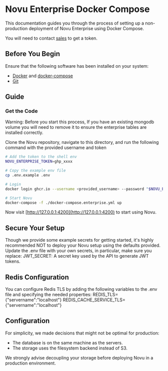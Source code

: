 # Novu Enterprise Docker Compose

This documentation guides you through the process of setting up a non-production deployment of Novu Enterprise using Docker Compose.

You will need to contact [sales](https://notify.novu.co/meetings/ryannovu/30minutes) to get a token.

## Before You Begin

Ensure that the following software has been installed on your system:

- [Docker](https://docs.docker.com/engine/install/) and [docker-compose](https://docs.docker.com/compose/install/)
- [Git](https://git-scm.com/downloads)

## Guide

### Get the Code

Warning: Before you start this process, If you have an existing mongodb volume you will need to remove it to 
ensure the enterprise tables are installed correctly.

Clone the Novu repository, navigate to this directory, and run the following command with the provided username and token

```sh
# Add the token to the shell env
NOVU_ENTERPRISE_TOKEN=ghp_xxxx

# Copy the example env file
cp .env.example .env

# Login
docker login ghcr.io --username <provided_username> --password "$NOVU_ENTERPRISE_TOKEN"

# Start Novu
docker-compose -f ./docker-compose.enterprise.yml up
```

Now visit [http://127.0.0.1:4200](http://127.0.0.1:4200) to start using Novu.

## Secure Your Setup
Though we provide some example secrets for getting started, it's highly recommended NOT to deploy your Novu setup using the defaults provided.
Update the .env file with your own secrets, in particular, make sure you replace:
JWT_SECRET: A secret key used by the API to generate JWT tokens.

## Redis Configuration
You can configure Redis TLS by adding the following variables to the .env file and specifying the needed properties:
REDIS_TLS={"servername":"localhost"}
REDIS_CACHE_SERVICE_TLS={"servername":"localhost"}

## Configuration
For simplicity, we made decisions that might not be optimal for production:
- The database is on the same machine as the servers.
- The storage uses the filesystem backend instead of S3.

We strongly advise decoupling your storage before deploying Novu in a production environment.
